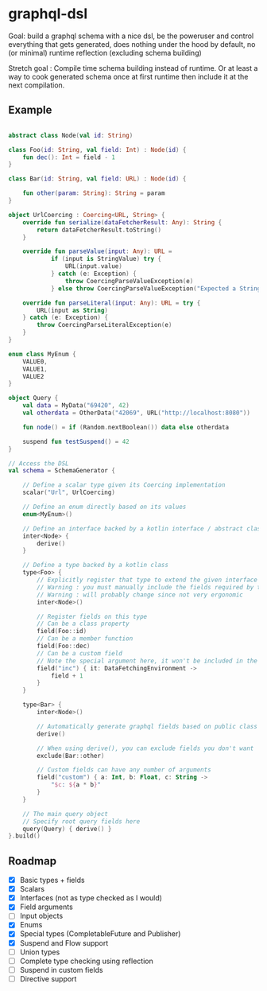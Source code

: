 # graphql-dsl

Goal: build a graphql schema with a nice dsl, be the poweruser and control everything that gets generated, does nothing
under the hood by default, no (or minimal) runtime reflection (excluding schema building)

Stretch goal : Compile time schema building instead of runtime. Or at least a way to cook generated schema once at first
runtime then include it at the next compilation.

## Example

```kotlin

abstract class Node(val id: String)

class Foo(id: String, val field: Int) : Node(id) {
    fun dec(): Int = field - 1
}

class Bar(id: String, val field: URL) : Node(id) {

    fun other(param: String): String = param
}

object UrlCoercing : Coercing<URL, String> {
    override fun serialize(dataFetcherResult: Any): String {
        return dataFetcherResult.toString()
    }

    override fun parseValue(input: Any): URL =
            if (input is StringValue) try {
                URL(input.value)
            } catch (e: Exception) {
                throw CoercingParseValueException(e)
            } else throw CoercingParseValueException("Expected a StringValue for Url")

    override fun parseLiteral(input: Any): URL = try {
        URL(input as String)
    } catch (e: Exception) {
        throw CoercingParseLiteralException(e)
    }
}

enum class MyEnum {
    VALUE0,
    VALUE1,
    VALUE2
}

object Query {
    val data = MyData("69420", 42)
    val otherdata = OtherData("42069", URL("http://localhost:8080"))

    fun node() = if (Random.nextBoolean()) data else otherdata

    suspend fun testSuspend() = 42
}

// Access the DSL
val schema = SchemaGenerator {

    // Define a scalar type given its Coercing implementation
    scalar("Url", UrlCoercing)

    // Define an enum directly based on its values
    enum<MyEnum>()

    // Define an interface backed by a kotlin interface / abstract class / sealed class
    inter<Node> {
        derive()
    }

    // Define a type backed by a kotlin class
    type<Foo> {
        // Explicitly register that type to extend the given interface
        // Warning : you must manually include the fields required by the interface or use derive()
        // Warning : will probably change since not very ergonomic
        inter<Node>()

        // Register fields on this type
        // Can be a class property
        field(Foo::id)
        // Can be a member function
        field(Foo::dec)
        // Can be a custom field
        // Note the special argument here, it won't be included in the schema
        field("inc") { it: DataFetchingEnvironment ->
            field + 1
        }
    }

    type<Bar> {
        inter<Node>()

        // Automatically generate graphql fields based on public class properties and functions
        derive()

        // When using derive(), you can exclude fields you don't want
        exclude(Bar::other)

        // Custom fields can have any number of arguments
        field("custom") { a: Int, b: Float, c: String ->
            "$c: ${a * b}"
        }
    }

    // The main query object
    // Specify root query fields here
    query(Query) { derive() }
}.build()
```

## Roadmap

- [x] Basic types + fields
- [x] Scalars
- [x] Interfaces (not as type checked as I would)
- [x] Field arguments
- [ ] Input objects
- [x] Enums
- [x] Special types (CompletableFuture and Publisher)
- [x] Suspend and Flow support
- [ ] Union types
- [ ] Complete type checking using reflection
- [ ] Suspend in custom fields
- [ ] Directive support